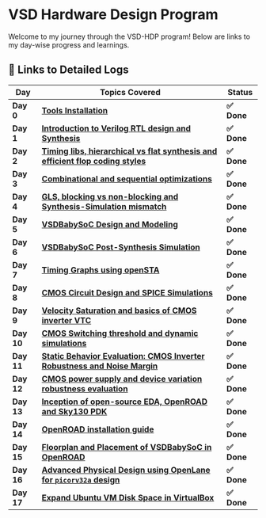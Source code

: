 # VSD Hardware Design Program

Welcome to my journey through the VSD-HDP program! Below are links to my day-wise progress and learnings.

## 🔽 Links to Detailed Logs

| Day  | Topics Covered | Status |
|---|---|---|
| **Day 0** | [**Tools Installation**](Day0/README.md) | **✅ Done** |
| **Day 1** | [**Introduction to Verilog RTL design and Synthesis**](Day1/README.md) | **✅ Done** |
| **Day 2** | [**Timing libs, hierarchical vs flat synthesis and efficient flop coding styles**](Day2/README.md) | **✅ Done** |
| **Day 3** | [**Combinational and sequential optimizations**](Day3/README.md) | **✅ Done** |
| **Day 4** | [**GLS, blocking vs non-blocking and Synthesis-Simulation mismatch**](Day4/README.md) | **✅ Done** |
| **Day 5** | [**VSDBabySoC Design and Modeling**](Day5/README.md) | **✅ Done** |
| **Day 6** | [**VSDBabySoC Post-Synthesis Simulation**](Day6/README.md) | **✅ Done** |
| **Day 7** | [**Timing Graphs using openSTA**](Day7/README.md) | **✅ Done** |
| **Day 8** | [**CMOS Circuit Design and SPICE Simulations**](Day8/README.md) | **✅ Done** |
| **Day 9** | [**Velocity Saturation and basics of CMOS inverter VTC**](Day9/README.md) | **✅ Done** |
| **Day 10** | [**CMOS Switching threshold and dynamic simulations**](Day10/README.md) | **✅ Done**  |
| **Day 11** | [**Static Behavior Evaluation: CMOS Inverter Robustness and Noise Margin**](Day11/README.md) | **✅ Done** |
| **Day 12** | [**CMOS power supply and device variation robustness evaluation**](Day12/README.md) | **✅ Done** |
| **Day 13** | [**Inception of open-source EDA, OpenROAD and Sky130 PDK**](Day13/README.md) | **✅ Done** |
| **Day 14** | [**OpenROAD installation guide**](Day14/README.md) | **✅ Done** |
| **Day 15** | [**Floorplan and Placement of VSDBabySoC in OpenROAD**](Day15/README.md) | **✅ Done** |
| **Day 16** | [**Advanced Physical Design using OpenLane for `picorv32a` design**](Day16/README.md) | **✅ Done** |
| **Day 17** | [**Expand Ubuntu VM Disk Space in VirtualBox**](Day17/README.md) | **✅ Done** |
